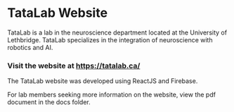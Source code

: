 # TataLab Website

TataLab is a lab in the neuroscience department located at the University of Lethbridge. TataLab specializes in the integration of neuroscience with robotics and AI.

### Visit the website at https://tatalab.ca/

The TataLab website was developed using ReactJS and Firebase.

For lab members seeking more information on the website, view the pdf document in the docs folder.

